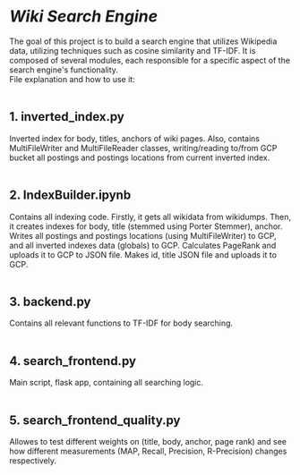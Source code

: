 # ***Wiki Search Engine***

The goal of this project is to build a search engine that utilizes Wikipedia data, utilizing techniques such as cosine similarity and TF-IDF. It is composed of several modules, each responsible for a specific aspect of the search engine's functionality.<br>
File explanation and how to use it:<br><br>

## 1. inverted_index.py

Inverted index for body, titles, anchors of wiki pages. Also, contains MultiFileWriter and MultiFileReader classes, writing/reading to/from GCP bucket all postings and postings locations from current inverted index.
<br><br>


## 2. IndexBuilder.ipynb

Contains all indexing code. Firstly, it gets all wikidata from wikidumps. Then, it creates indexes for body, title (stemmed using Porter Stemmer), anchor. Writes all postings and postings locations (using MultiFileWriter) to GCP, and all inverted indexes data (globals) to GCP. Calculates PageRank and uploads it to GCP to JSON file. Makes id, title JSON file and uploads it to GCP.
<br><br>


## 3. backend.py

Contains all relevant functions to TF-IDF for body searching.
<br><br>


## 4. search_frontend.py

Main script, flask app, containing all searching logic.
<br><br>


## 5. search_frontend_quality.py

Allowes to test different weights on (title, body, anchor, page rank) and see how different measurements (MAP, Recall, Precision, R-Precision) changes respectively.
<br><br>



